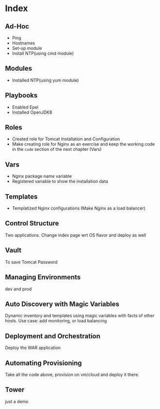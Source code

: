 # Index

## Ad-Hoc
* Ping
* Hostnames
* Set-up module
* Install NTP(using cmd module)

## Modules
* Installed NTP(using yum module)

## Playbooks
* Enabled Epel
* Installed OpenJDK8

## Roles
* Created role for Tomcat Installation and Configuration
* Make creating role for Nginx as an exercise and keep the working code in the `code` section of the next chapter (Vars)

## Vars
* Nginx package name variable
* Registered variable to show the installation data

## Templates
* Templatized Nginx configurations (Make Nginx as a load balancer)

## Control Structure
Two applications. Change index page wrt OS flavor and deploy as well

## Vault
To save Tomcat Password

## Managing Environments
dev and prod

## Auto Discovery with Magic Variables
Dynamic inventory and templates using magic variables with facts of other hosts.
Use case: add monitoring, or load balancing

## Deployment and Orchestration
Deploy the WAR application

## Automating Provisioning
Take all the code above, provision on vm/cloud and deploy it there.

## Tower
 just a demo
